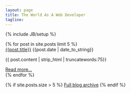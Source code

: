 ```yaml
---
layout: page
title: The World As A Web Developer
tagline: 
---
```

{% include JB/setup %}

<div class="blog-list">
	{% for post in site.posts limit 5 %}
		<div class="blog">
			<div class="info">
				<a href="{{ post.url }}" class="title">{{post.title}}</a>
				<span class="date">{{post.date | date_to_string}}</span>
			</div>
			<div class="preview">
				<p>{{ post.content | strip_html | truncatewords:75}}</p>
				<a href="{{ post.url }}">Read more...</a>
			</div>
		</div>
	{% endfor %}
</div>

{% if site.posts.size > 5 %}
<a href="/archive.html">Full blog archive</a>
{% endif %}
